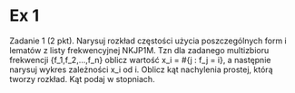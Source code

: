 # Ex 1

Zadanie 1 (2 pkt).
Narysuj rozkład częstości użycia poszczególnych form i lematów z listy frekwencyjnej NKJP1M. Tzn dla zadanego multizbioru frekwencji {f_1,f_2,...,f_n} oblicz wartość x_i = #{j : f_j = i}, a następnie narysuj wykres zależności x_i od i.
Oblicz kąt nachylenia prostej, którą tworzy rozkład. Kąt podaj w stopniach.
